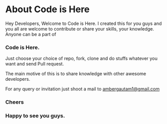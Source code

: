 # About Code is Here

Hey Developers, Welcome to Code is Here. 
I created this for you guys and you all are welcome to contribute or share your skills, your knowledge. Anyone can be a part of 
### Code is Here.  

Just choose your choice of repo, fork, clone and do stuffs whatever you want and send Pull request. 

The main motive of this is to share knowledge with other awesome developers. 

For any query or invitation just shoot a mail to [ambergautam1@gmail.com](ambergautam1@gmail.com)

### Cheers
### Happy to see you guys.  
